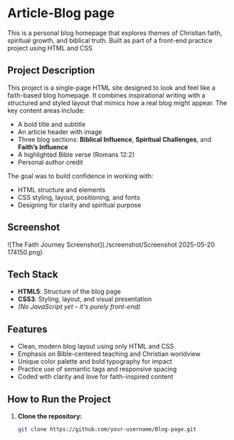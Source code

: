 # Article-Blog page

This is a personal blog homepage that explores themes of Christian faith, spiritual growth, and biblical truth. Built as part of a front-end practice project using HTML and CSS

## Project Description

This project is a single-page HTML site designed to look and feel like a faith-based blog homepage. It combines inspirational writing with a structured and styled layout that mimics how a real blog might appear. The key content areas include:

- A bold title and subtitle
- An article header with image
- Three blog sections: **Biblical Influence**, **Spiritual Challenges**, and **Faith’s Influence**
- A highlighted Bible verse (Romans 12:2)
- Personal author credit

The goal was to build confidence in working with:
- HTML structure and elements
- CSS styling, layout, positioning, and fonts
- Designing for clarity and spiritual purpose

## Screenshot
![The Faith Journey Screenshot](./screenshot/Screenshot 2025-05-20 174150.png)

## Tech Stack

- **HTML5**: Structure of the blog page
- **CSS3**: Styling, layout, and visual presentation
- *(No JavaScript yet – it's purely front-end)*

## Features

- Clean, modern blog layout using only HTML and CSS
- Emphasis on Bible-centered teaching and Christian worldview
- Unique color palette and bold typography for impact
- Practice use of semantic tags and responsive spacing
- Coded with clarity and love for faith-inspired content

## How to Run the Project

1. **Clone the repository:**

   ```bash
   git clone https://github.com/your-username/Blog-page.git
